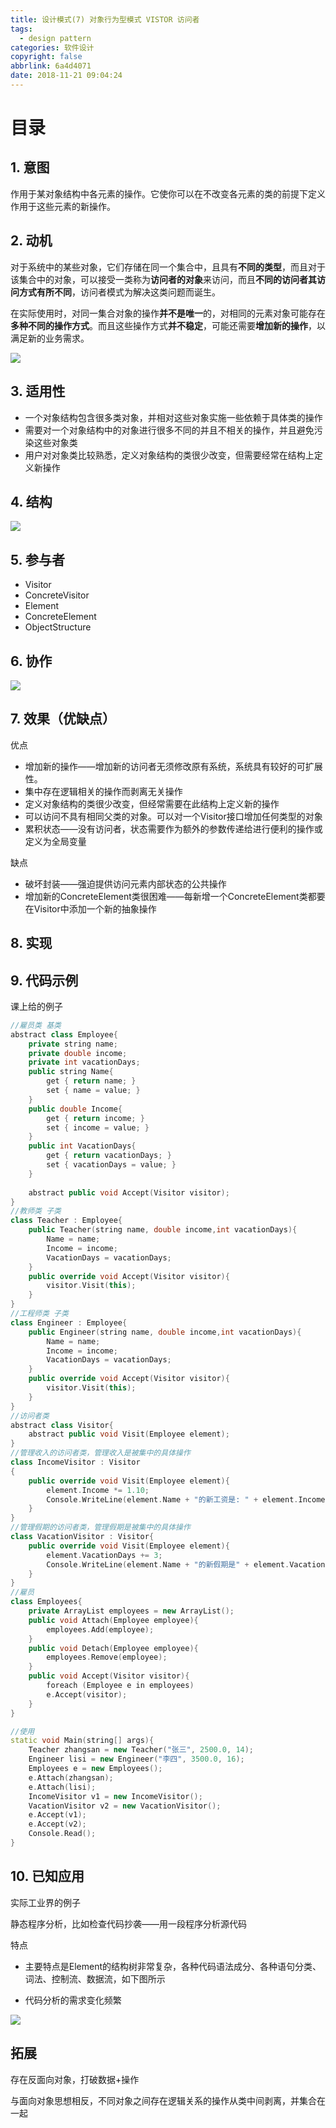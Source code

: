 ```yaml
---
title: 设计模式(7) 对象行为型模式 VISTOR 访问者
tags:
  - design pattern
categories: 软件设计
copyright: false
abbrlink: 6a4d4071
date: 2018-11-21 09:04:24
---
```


# 目录





## 1. 意图

作用于某对象结构中各元素的操作。它使你可以在不改变各元素的类的前提下定义作用于这些元素的新操作。



## 2. 动机

对于系统中的某些对象，它们存储在同一个集合中，且具有**不同的类型**，而且对于该集合中的对象，可以接受一类称为**访问者的对象**来访问，而且**不同的访问者其访问方式有所不同**，访问者模式为解决这类问题而诞生。

在实际使用时，对同一集合对象的操作**并不是唯一**的，对相同的元素对象可能存在**多种不同的操作方式**。而且这些操作方式**并不稳定**，可能还需要**增加新的操作**，以满足新的业务需求。

![](https://songzi-blog-pic.oss-cn-hangzhou.aliyuncs.com/visitor_2.png)



## 3. 适用性

- 一个对象结构包含很多类对象，并相对这些对象实施一些依赖于具体类的操作
- 需要对一个对象结构中的对象进行很多不同的并且不相关的操作，并且避免污染这些对象类
- 用户对对象类比较熟悉，定义对象结构的类很少改变，但需要经常在结构上定义新操作



## 4. 结构

![](https://songzi-blog-pic.oss-cn-hangzhou.aliyuncs.com/visitor_1.png)



## 5. 参与者

- Visitor
- ConcreteVisitor
- Element
- ConcreteElement
- ObjectStructure



## 6. 协作

![](https://songzi-blog-pic.oss-cn-hangzhou.aliyuncs.com/visitor_3.png)



## 7. 效果（优缺点）

优点

- 增加新的操作——增加新的访问者无须修改原有系统，系统具有较好的可扩展性。
- 集中存在逻辑相关的操作而剥离无关操作
- 定义对象结构的类很少改变，但经常需要在此结构上定义新的操作
- 可以访问不具有相同父类的对象。可以对一个Visitor接口增加任何类型的对象
- 累积状态——没有访问者，状态需要作为额外的参数传递给进行便利的操作或定义为全局变量

缺点

- 破坏封装——强迫提供访问元素内部状态的公共操作
- 增加新的ConcreteElement类很困难——每新增一个ConcreteElement类都要在Visitor中添加一个新的抽象操作



## 8. 实现





## 9. 代码示例

课上给的例子

```c++
//雇员类 基类
abstract class Employee{
	private string name;
	private double income;
	private int vacationDays;
	public string Name{
		get { return name; }
		set { name = value; }
	}
	public double Income{
		get { return income; }
		set { income = value; }
	}
	public int VacationDays{
		get { return vacationDays; }
		set { vacationDays = value; }
	}
    
	abstract public void Accept(Visitor visitor);
}
//教师类 子类
class Teacher : Employee{
	public Teacher(string name, double income,int vacationDays){
		Name = name;
		Income = income;
		VacationDays = vacationDays;
	}
	public override void Accept(Visitor visitor){
		visitor.Visit(this);
	}
}
//工程师类 子类
class Engineer : Employee{
	public Engineer(string name, double income,int vacationDays){
		Name = name;
		Income = income;
		VacationDays = vacationDays;
	}
	public override void Accept(Visitor visitor){
		visitor.Visit(this);
	}
}
//访问者类
abstract class Visitor{
	abstract public void Visit(Employee element);
}
//管理收入的访问者类，管理收入是被集中的具体操作
class IncomeVisitor : Visitor
{
	public override void Visit(Employee element){
		element.Income *= 1.10;
		Console.WriteLine(element.Name + "的新工资是: " + element.Income);
	}
}
//管理假期的访问者类，管理假期是被集中的具体操作
class VacationVisitor : Visitor{
	public override void Visit(Employee element){
		element.VacationDays += 3;
		Console.WriteLine(element.Name + "的新假期是" + element.VacationDays);
	}
}
//雇员
class Employees{
	private ArrayList employees = new ArrayList();
	public void Attach(Employee employee){
		employees.Add(employee);
	}
	public void Detach(Employee employee){
		employees.Remove(employee);
	}
	public void Accept(Visitor visitor){
		foreach (Employee e in employees)
		e.Accept(visitor);
	}
}

//使用
static void Main(string[] args){
	Teacher zhangsan = new Teacher("张三", 2500.0, 14);
	Engineer lisi = new Engineer("李四", 3500.0, 16);
	Employees e = new Employees();
	e.Attach(zhangsan);
	e.Attach(lisi);
	IncomeVisitor v1 = new IncomeVisitor();
	VacationVisitor v2 = new VacationVisitor();
	e.Accept(v1);
	e.Accept(v2);
	Console.Read();
}
```



## 10. 已知应用

实际工业界的例子

静态程序分析，比如检查代码抄袭——用一段程序分析源代码

特点

- 主要特点是Element的结构树非常复杂，各种代码语法成分、各种语句分类、词法、控制流、数据流，如下图所示

- 代码分析的需求变化频繁

![](https://songzi-blog-pic.oss-cn-hangzhou.aliyuncs.com/抽象语法树.png)



## 拓展

存在反面向对象，打破数据+操作 

与面向对象思想相反，不同对象之间存在逻辑关系的操作从类中间剥离，并集合在一起


